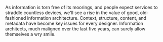 

As information is torn free of its moorings, and people expect services to straddle countless devices, we'll
see a rise in the value of good, old-fashioned information architecture. Context, structure, content, and
metadata have become key issues for every designer. Information architects, much maligned over the last five
years, can surely allow themselves a wry smile.